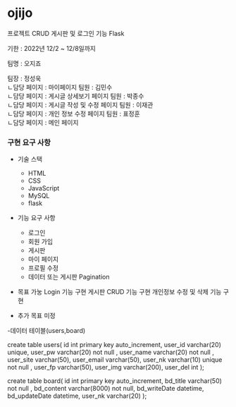 # ojijo

프로젝트 CRUD 게시판 및 로그인 기능 Flask

기한 : 2022년 12/2 ~ 12/8일까지

팀명 : 오지죠<br>

팀장 : 정성욱<br>
      ㄴ담당 페이지 : 마이페이지
팀원 : 김민수<br>
      ㄴ담당 페이지 : 게시글 상세보기 페이지
팀원 : 박종수<br>
      ㄴ담당 페이지 : 게시글 작성 및 수정 페이지
팀원 : 이재관<br>
      ㄴ담당 페이지 : 개인 정보 수정 페이지
팀원 : 표정훈<br>
      ㄴ담당 페이지 : 메인 페이지

### 구현 요구 사항

- 기술 스택
    - HTML
    - CSS
    - JavaScript
    - MySQL
    - flask

- 기능 요구 사항
    - 로그인
    - 회원 가입
    - 게시판
    - 마이 페이지
    - 프로필 수정
    - 데이터 또는 게시판 Pagination


- 목표 가눙
  Login 기능 구현
  게시판 CRUD 기능 구현
  개인정보 수정 및 삭제 기능 구현
  
- 추가 목표
  미정
  
-데이터 테이블(users,board)
  
create table users(
    id int primary key auto_increment,
    user_id varchar(20) unique,
    user_pw varchar(20) not null ,
    user_name varchar(20) not null ,
    user_site varchar(50),
    user_email varchar(50),
    user_nk varchar(10) unique not null ,
    user_fp varchar(50),
    user_img varchar(200),
    user_del int
);

create table board(
    id int primary key auto_increment,
    bd_title varchar(50) not null ,
    bd_content varchar(8000) not null,
    bd_writeDate datetime,
    bd_updateDate datetime,
    user_nk varchar(20)
);


